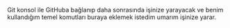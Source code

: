 Git konsol ile GitHuba bağlanıp daha sonrasında işinize yarayacak ve benim kullandığım  temel komutları buraya eklemek istedim umarım işinize yarar.
